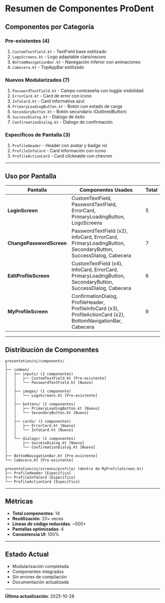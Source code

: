 # Resumen de Componentes ProDent

## Componentes por Categoría

### Pre-existentes (4)
1. `CustomTextField.kt` - TextField base estilizado
2. `LogoScreens.kt` - Logo adaptable claro/oscuro
3. `BottomNavigationBar.kt` - Navegación inferior con animaciones
4. `Cabecera.kt` - TopAppBar estilizado

### Nuevos Modularizados (7)
1. `PasswordTextField.kt` - Campo contraseña con toggle visibilidad
2. `ErrorCard.kt` - Card de error con icono
3. `InfoCard.kt` - Card informativa azul
4. `PrimaryLoadingButton.kt` - Botón con estado de carga
5. `SecondaryButton.kt` - Botón secundario (OutlinedButton)
6. `SuccessDialog.kt` - Diálogo de éxito
7. `ConfirmationDialog.kt` - Diálogo de confirmación

### Específicos de Pantalla (3)
1. `ProfileHeader` - Header con avatar y badge rol
2. `ProfileInfoCard` - Card información con icono
3. `ProfileActionCard` - Card clickeable con chevron

---

## Uso por Pantalla

| Pantalla | Componentes Usados | Total |
|----------|-------------------|-------|
| **LoginScreen** | CustomTextField, PasswordTextField, ErrorCard, PrimaryLoadingButton, LogoScreens | 5 |
| **ChangePasswordScreen** | PasswordTextField (x2), InfoCard, ErrorCard, PrimaryLoadingButton, SecondaryButton, SuccessDialog, Cabecera | 7 |
| **EditProfileScreen** | CustomTextField (x4), InfoCard, ErrorCard, PrimaryLoadingButton, SecondaryButton, SuccessDialog, Cabecera | 6 |
| **MyProfileScreen** | ConfirmationDialog, ProfileHeader, ProfileInfoCard (x3), ProfileActionCard (x2), BottomNavigationBar, Cabecera | 9 |

---

## Distribución de Componentes

```
presentation/ui/components/
│
├── common/
│   ├── inputs/ (2 componentes)
│   │   ├── CustomTextField.kt [Pre-existente]
│   │   └── PasswordTextField.kt [Nuevo]
│   │
│   ├── images/ (1 componente)
│   │   └── LogoScreens.kt [Pre-existente]
│   │
│   ├── buttons/ (2 componentes)
│   │   ├── PrimaryLoadingButton.kt [Nuevo]
│   │   └── SecondaryButton.kt [Nuevo]
│   │
│   ├── cards/ (2 componentes)
│   │   ├── ErrorCard.kt [Nuevo]
│   │   └── InfoCard.kt [Nuevo]
│   │
│   └── dialogs/ (2 componentes)
│       ├── SuccessDialog.kt [Nuevo]
│       └── ConfirmationDialog.kt [Nuevo]
│
├── BottomNavigationBar.kt [Pre-existente]
└── Cabecera.kt [Pre-existente]

presentation/ui/screens/profile/ (dentro de MyProfileScreen.kt)
├── ProfileHeader [Específico]
├── ProfileInfoCard [Específico]
└── ProfileActionCard [Específico]
```

---

## Métricas

- **Total componentes**: 14
- **Reutilización**: 20+ veces
- **Líneas de código reducidas**: ~500+
- **Pantallas optimizadas**: 4
- **Consistencia UI**: 100%

---

## Estado Actual

- Modularización completada
- Componentes integrados
- Sin errores de compilación
- Documentación actualizada

---

**Última actualización**: 2025-10-28

